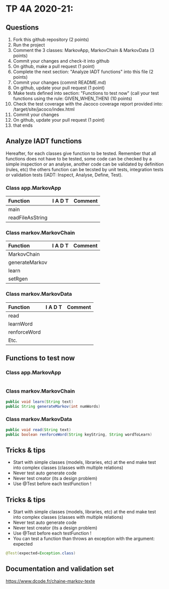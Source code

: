 # TP 4A 2020-21:

## Questions
1. Fork this github repository  (2 points)
2. Run the project
3. Comment the 3 classes: MarkovApp, MarkovChain & MarkovData (3 points)
4. Commit your changes and check-it into github
5. On github, make a pull request (1 point)
6. Complete the next section: "Analyze IADT functions" into this file (2 points)
7. Commit your changes (commit README.md)
8. On github, update your pull request (1 point)
9. Make tests defined into section: "Functions to test now" (call your test functions using the rule: GIVEN_WHEN_THEN) (10 points)
10. Check the test coverage with the Jacoco coverage report provided into: /target/site/jacoco/index.html
11. Commit your changes
12. On github, update your pull request (1 point)
13. that ends

## Analyze IADT functions
Hereafter, for each classes give function to be tested. Remember that all functions does not have to be tested, some code can be checked by a simple inspection or an analyse, another code can be validated by definition (rules, etc) the others function can be tecsted by unit tests, integration tests or validation tests (IADT: Inspect, Analyse, Define, Test). 

### Class app.MarkovApp

| Function      |     I A D T     |        Comment |
| :------------ | :-------------: | :------------- |
| main |  |  | 
| readFileAsString |  |  | 

### Class markov.MarkovChain

| Function      |     I A D T     |        Comment |
| :------------ | :-------------: | :------------- |
| MarkovChain  |  |  |
| generateMarkov  |  |  |
| learn  |  |  |
| setRgen  |  |  |

### Class markov.MarkovData

| Function      |     I A D T     |        Comment |
| :------------ | :-------------: | :------------- |
| read  |  |  |
| learnWord  |  |  |
| renforceWord  |  |  |
| Etc.  |  |  |

## Functions to test now

### Class app.MarkovApp

```Java
```

### Class markov.MarkovChain

```Java
public void learn(String text)
public String generateMarkov(int numWords)
```

### Class markov.MarkovData

```Java
public void read(String text)
public boolean renforceWord(String keyString, String wordToLearn)
```

## Tricks & tips

- Start with simple classes (models, libraries, etc) at the end make test into complex classes (classes with multiple relations)
- Never test auto generate code
- Never test creator (its a design problem)
- Use @Test before each testFunction !
## Tricks & tips

- Start with simple classes (models, libraries, etc) at the end make test into complex classes (classes with multiple relations)
- Never test auto generate code
- Never test creator (its a design problem)
- Use @Test before each testFunction !
- You can test a function than throws an exception with the argument: expected
```Java
@Test(expected=Exception.class)
```

## Documentation and validation set
https://www.dcode.fr/chaine-markov-texte